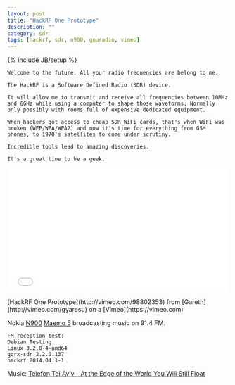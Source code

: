 ```yaml
---
layout: post
title: "HackRF One Prototype"
description: ""
category: sdr
tags: [hackrf, sdr, n900, gnuradio, vimeo]
---
```

{% include JB/setup %}

```
Welcome to the future. All your radio frequencies are belong to me. 

The HackRF is a Software Defined Radio (SDR) device. 

It will allow me to transmit and receive all frequencies between 10MHz and 6GHz while using a computer to shape those waveforms. Normally only possibly with rooms full of expensive dedicated equipment. 

When hackers got access to cheap SDR WiFi cards, that's when WiFi was broken (WEP/WPA/WPA2) and now it's time for everything from GSM phones, to 1970's satellites to come under scrutiny. 

Incredible tools lead to amazing discoveries. 

It's a great time to be a geek.
```

<iframe src="//player.vimeo.com/video/98802353" width="500" height="281" frameborder="0" webkitallowfullscreen mozallowfullscreen allowfullscreen></iframe><p>[HackRF One Prototype](http://vimeo.com/98802353) from [Gareth](http://vimeo.com/gyaresu) on a [Vimeo](https://vimeo.com)</p>

Nokia [N900](https://en.wikipedia.org/wiki/Nokia_N900) [Maemo 5](http://maemo.org) broadcasting music on 91.4 FM. 

    FM reception test:
    Debian Testing
    Linux 3.2.0-4-amd64
    gqrx-sdr 2.2.0.137
    hackrf 2014.04.1-1

Music: [Telefon Tel Aviv - At the Edge of the World You Will Still Float](https://www.youtube.com/watch?v=MdUQldm_RiY)


